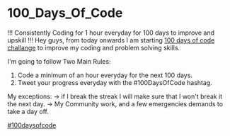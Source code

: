 # 100_Days_Of_Code
!!! Consistently Coding for 1 hour everyday for 100 days to improve and upskill !!!
Hey guys, from today onwards I am starting [100 days of code challange](https://www.100daysofcode.com/) to improve my coding and problem solving skills. 

I'm going to follow Two Main Rules:
1. Code a minimum of an hour everyday for the next 100 days.
2. Tweet your progress everyday with the #100DaysOfCode hashtag.

My exceptions:
-> if I break the streak I will make sure that I won't break it the next day.
-> My Community work, and a few emergencies demands to take a day off.

[#100daysofcode](https://www.100daysofcode.com/)
